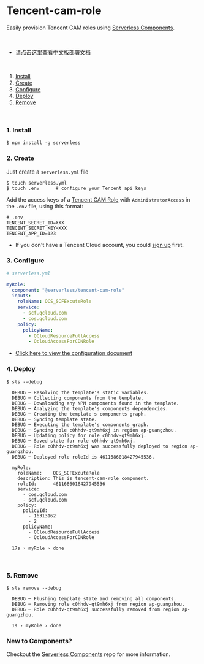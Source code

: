 # Tencent-cam-role

Easily provision Tencent CAM roles using [Serverless Components](https://github.com/serverless/components).

&nbsp;

* [请点击这里查看中文版部署文档](./README_CN.md)

&nbsp;

1. [Install](#1-install)
2. [Create](#2-create)
3. [Configure](#3-configure)
4. [Deploy](#4-deploy)
4. [Remove](#5-remove)

&nbsp;


### 1. Install

```shell
$ npm install -g serverless
```

### 2. Create

Just create a `serverless.yml` file

```shell
$ touch serverless.yml
$ touch .env      # configure your Tencent api keys
```
Add the access keys of a [Tencent CAM Role](https://console.cloud.tencent.com/cam/capi) with `AdministratorAccess` in the `.env` file, using this format: 

```
# .env
TENCENT_SECRET_ID=XXX
TENCENT_SECRET_KEY=XXX
TENCENT_APP_ID=123
```
* If you don't have a Tencent Cloud account, you could [sign up](https://intl.cloud.tencent.com/register) first. 

### 3. Configure

```yml
# serverless.yml

myRole:
  component: "@serverless/tencent-cam-role"
  inputs:
    roleName: QCS_SCFExcuteRole
    service:
      - scf.qcloud.com
      - cos.qcloud.com
    policy:      
      policyName:
        - QCloudResourceFullAccess
        - QcloudAccessForCDNRole
 ```
 
 * [Click here to view the configuration document](https://github.com/serverless-tencent/tencent-cam-role/blob/master/docs/configure.md)


### 4. Deploy

```shell
$ sls --debug

  DEBUG ─ Resolving the template's static variables.
  DEBUG ─ Collecting components from the template.
  DEBUG ─ Downloading any NPM components found in the template.
  DEBUG ─ Analyzing the template's components dependencies.
  DEBUG ─ Creating the template's components graph.
  DEBUG ─ Syncing template state.
  DEBUG ─ Executing the template's components graph.
  DEBUG ─ Syncing role c0hhdv-qt9mh6xj in region ap-guangzhou.
  DEBUG ─ Updating policy for role c0hhdv-qt9mh6xj.
  DEBUG ─ Saved state for role c0hhdv-qt9mh6xj.
  DEBUG ─ Role c0hhdv-qt9mh6xj was successfully deployed to region ap-guangzhou.
  DEBUG ─ Deployed role roleId is 4611686018427945536.

  myRole: 
    roleName:    QCS_SCFExcuteRole
    description: This is tencent-cam-role component.
    roleId:      4611686018427945536
    service: 
      - cos.qcloud.com
      - scf.qcloud.com
    policy: 
      policyId: 
        - 16313162
        - 2
      policyName: 
        - QCloudResourceFullAccess
        - QcloudAccessForCDNRole

  17s › myRole › done

```

&nbsp;

### 5. Remove
```shell
$ sls remove --debug

  DEBUG ─ Flushing template state and removing all components.
  DEBUG ─ Removing role c0hhdv-qt9mh6xj from region ap-guangzhou.
  DEBUG ─ Role c0hhdv-qt9mh6xj successfully removed from region ap-guangzhou.

  1s › myRole › done

```

### New to Components?

Checkout the [Serverless Components](https://github.com/serverless/components) repo for more information.

